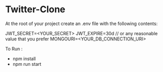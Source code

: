 # Twitter-Clone

At the root of your project create an .env file with the following contents:

JWT_SECRET=<YOUR_SECRET>
JWT_EXPIRE=30d // or any reasonable value that you prefer
MONGOURI=<YOUR_DB_CONNECTION_URI>

To Run :
- npm install  
- npm run start
